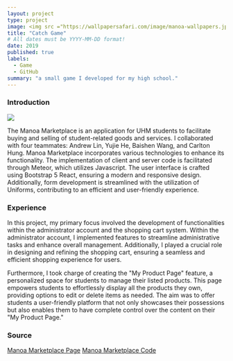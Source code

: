 ```yaml
---
layout: project
type: project
image: <img src ="https://wallpapersafari.com/image/manoa-wallpapers.jpg">
title: "Catch Game"
# All dates must be YYYY-MM-DD format!
date: 2019
published: true
labels:
  - Game
  - GitHub
summary: "a small game I developed for my high school."
---
```

### Introduction

<img src = "https://manoa-market-place.github.io/doc/Landing-Page.png">

The Manoa Marketplace is an application for UHM students to facilitate buying and selling of student-related goods and services.
I collaborated with four teammates: Andrew Lin, Yujie He, Baishen Wang, and Carlton Hung. 
Manoa Marketplace incorporates various technologies to enhance its functionality. The implementation of client and server code is facilitated through Meteor, which utilizes Javascript. The user interface is crafted using Bootstrap 5 React, ensuring a modern and responsive design. Additionally, form development is streamlined with the utilization of Uniforms, contributing to an efficient and user-friendly experience.

### Experience


In this project, my primary focus involved the development of functionalities within the administrator account and the shopping cart system. Within the administrator account, I implemented features to streamline administrative tasks and enhance overall management. Additionally, I played a crucial role in designing and refining the shopping cart, ensuring a seamless and efficient shopping experience for users.


Furthermore, I took charge of creating the "My Product Page" feature, a personalized space for students to manage their listed products. This page empowers students to effortlessly display all the products they own, providing options to edit or delete items as needed. The aim was to offer students a user-friendly platform that not only showcases their possessions but also enables them to have complete control over the content on their "My Product Page."

### Source
<a href="https://github.com/manoa-market-place/manoa-market-place.github.io">Manoa Marketplace Page</a>
<a href="https://manoa-market-place.github.io/">Manoa Marketplace Code</a>
